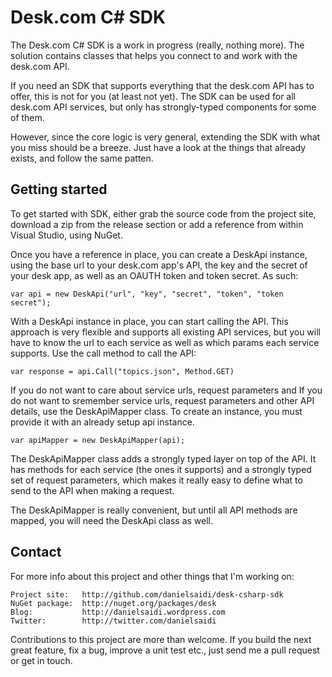 Desk.com C# SDK
===============

The Desk.com C# SDK is a work in progress (really, nothing more). The
solution contains classes that helps you connect to and work with the
desk.com API.

If you need an SDK that supports everything that the desk.com API has
to offer, this is not for you (at least not yet). The SDK can be used
for all desk.com API services, but only has strongly-typed components
for some of them.

However, since the core logic is very general, extending the SDK with
what you miss should be a breeze. Just have a look at the things that
already exists, and follow the same patten.



Getting started
---------------

To get started with SDK, either grab the source code from the project
site, download a zip from the release section or add a reference from
within Visual Studio, using NuGet.

Once you have a reference in place, you can create a DeskApi instance,
using the base url to your desk.com app's API, the key and the secret
of your desk app, as well as an OAUTH token and token secret. As such:

	var api = new DeskApi("url", "key", "secret", "token", "token secret");

With a DeskApi instance in place, you can start calling the API. This
approach is very flexible and supports all existing API services, but
you will have to know the url to each service as well as which params
each service supports. Use the call method to call the API:

	var response = api.Call("topics.json", Method.GET)
	
If you do not want to care about service urls, request parameters and
If you do not want to sremember service urls, request parameters and
other API details, use the DeskApiMapper class. To create an instance,
you must provide it with an already setup api instance.

	var apiMapper = new DeskApiMapper(api);

The DeskApiMapper class adds a strongly typed layer on top of the API.
It has methods for each service (the ones it supports) and a strongly
typed set of request parameters, which makes it really easy to define
what to send to the API when making a request.

The DeskApiMapper is really convenient, but until all API methods are
mapped, you will need the DeskApi class as well.



Contact
-------

For more info about this project and other things that I'm working on:

	Project site:	http://github.com/danielsaidi/desk-csharp-sdk
	NuGet package:	http://nuget.org/packages/desk
	Blog:			http://danielsaidi.wordpress.com
	Twitter:		http://twitter.com/danielsaidi
	
Contributions to this project are more than welcome. If you build the
next great feature, fix a bug, improve a unit test etc., just send me
a pull request or get in touch.